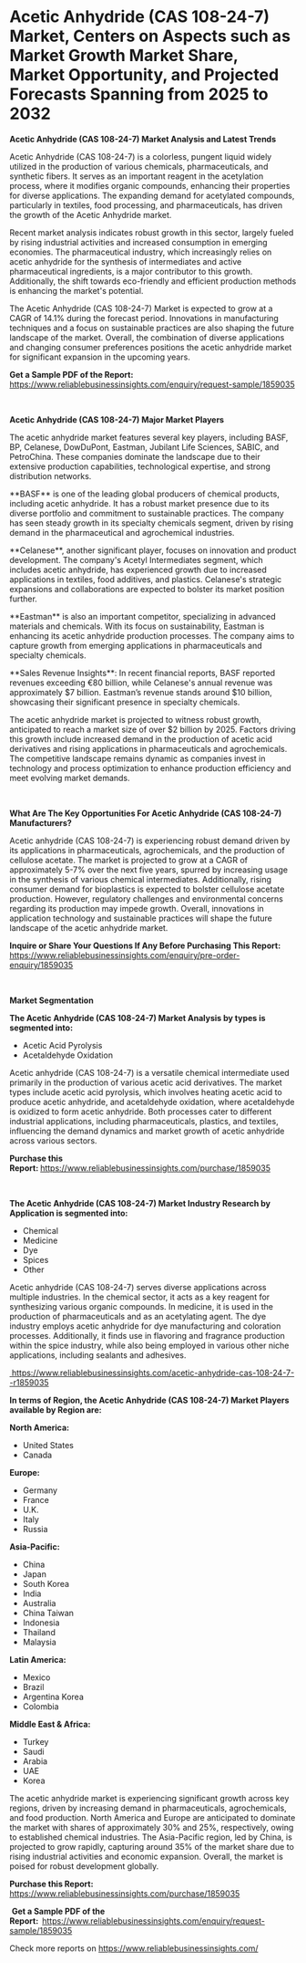 <p><h1>Acetic Anhydride (CAS 108-24-7) Market, Centers on Aspects such as Market Growth Market Share, Market Opportunity, and Projected Forecasts Spanning from 2025 to 2032</h1></p><p><strong>Acetic Anhydride (CAS 108-24-7) Market Analysis and Latest Trends</strong></p>
<p><p>Acetic Anhydride (CAS 108-24-7) is a colorless, pungent liquid widely utilized in the production of various chemicals, pharmaceuticals, and synthetic fibers. It serves as an important reagent in the acetylation process, where it modifies organic compounds, enhancing their properties for diverse applications. The expanding demand for acetylated compounds, particularly in textiles, food processing, and pharmaceuticals, has driven the growth of the Acetic Anhydride market.</p><p>Recent market analysis indicates robust growth in this sector, largely fueled by rising industrial activities and increased consumption in emerging economies. The pharmaceutical industry, which increasingly relies on acetic anhydride for the synthesis of intermediates and active pharmaceutical ingredients, is a major contributor to this growth. Additionally, the shift towards eco-friendly and efficient production methods is enhancing the market's potential.</p><p>The Acetic Anhydride (CAS 108-24-7) Market is expected to grow at a CAGR of 14.1% during the forecast period. Innovations in manufacturing techniques and a focus on sustainable practices are also shaping the future landscape of the market. Overall, the combination of diverse applications and changing consumer preferences positions the acetic anhydride market for significant expansion in the upcoming years.</p></p>
<p><strong>Get a Sample PDF of the Report:&nbsp;</strong> <a href="https://www.reliablebusinessinsights.com/enquiry/request-sample/1859035?utm_campaign=2250&utm_medium=2&utm_source=Github&utm_content=ia&utm_term=03022025&utm_id=acetic-anhydride-cas-108-24-7">https://www.reliablebusinessinsights.com/enquiry/request-sample/1859035</a></p>
<p>&nbsp;</p>
<p><strong>Acetic Anhydride (CAS 108-24-7) Major Market Players</strong></p>
<p><p>The acetic anhydride market features several key players, including BASF, BP, Celanese, DowDuPont, Eastman, Jubilant Life Sciences, SABIC, and PetroChina. These companies dominate the landscape due to their extensive production capabilities, technological expertise, and strong distribution networks.</p><p>**BASF** is one of the leading global producers of chemical products, including acetic anhydride. It has a robust market presence due to its diverse portfolio and commitment to sustainable practices. The company has seen steady growth in its specialty chemicals segment, driven by rising demand in the pharmaceutical and agrochemical industries.</p><p>**Celanese**, another significant player, focuses on innovation and product development. The company's Acetyl Intermediates segment, which includes acetic anhydride, has experienced growth due to increased applications in textiles, food additives, and plastics. Celanese's strategic expansions and collaborations are expected to bolster its market position further.</p><p>**Eastman** is also an important competitor, specializing in advanced materials and chemicals. With its focus on sustainability, Eastman is enhancing its acetic anhydride production processes. The company aims to capture growth from emerging applications in pharmaceuticals and specialty chemicals.</p><p>**Sales Revenue Insights**: In recent financial reports, BASF reported revenues exceeding €80 billion, while Celanese's annual revenue was approximately $7 billion. Eastman’s revenue stands around $10 billion, showcasing their significant presence in specialty chemicals.</p><p>The acetic anhydride market is projected to witness robust growth, anticipated to reach a market size of over $2 billion by 2025. Factors driving this growth include increased demand in the production of acetic acid derivatives and rising applications in pharmaceuticals and agrochemicals. The competitive landscape remains dynamic as companies invest in technology and process optimization to enhance production efficiency and meet evolving market demands.</p></p>
<p>&nbsp;</p>
<p><strong>What Are The Key Opportunities For Acetic Anhydride (CAS 108-24-7) Manufacturers?</strong></p>
<p><p>Acetic anhydride (CAS 108-24-7) is experiencing robust demand driven by its applications in pharmaceuticals, agrochemicals, and the production of cellulose acetate. The market is projected to grow at a CAGR of approximately 5-7% over the next five years, spurred by increasing usage in the synthesis of various chemical intermediates. Additionally, rising consumer demand for bioplastics is expected to bolster cellulose acetate production. However, regulatory challenges and environmental concerns regarding its production may impede growth. Overall, innovations in application technology and sustainable practices will shape the future landscape of the acetic anhydride market.</p></p>
<p><strong>Inquire or Share Your Questions If Any Before Purchasing This Report:</strong> <a href="https://www.reliablebusinessinsights.com/enquiry/pre-order-enquiry/1859035?utm_campaign=2250&utm_medium=2&utm_source=Github&utm_content=ia&utm_term=03022025&utm_id=acetic-anhydride-cas-108-24-7">https://www.reliablebusinessinsights.com/enquiry/pre-order-enquiry/1859035</a></p>
<p>&nbsp;</p>
<p><strong>Market Segmentation</strong></p>
<p><strong>The Acetic Anhydride (CAS 108-24-7) Market Analysis by types is segmented into:</strong></p>
<p><ul><li>Acetic Acid Pyrolysis</li><li>Acetaldehyde Oxidation</li></ul></p>
<p><p>Acetic anhydride (CAS 108-24-7) is a versatile chemical intermediate used primarily in the production of various acetic acid derivatives. The market types include acetic acid pyrolysis, which involves heating acetic acid to produce acetic anhydride, and acetaldehyde oxidation, where acetaldehyde is oxidized to form acetic anhydride. Both processes cater to different industrial applications, including pharmaceuticals, plastics, and textiles, influencing the demand dynamics and market growth of acetic anhydride across various sectors.</p></p>
<p><strong>Purchase this Report:&nbsp;</strong><a href="https://www.reliablebusinessinsights.com/purchase/1859035?utm_campaign=2250&utm_medium=2&utm_source=Github&utm_content=ia&utm_term=03022025&utm_id=acetic-anhydride-cas-108-24-7">https://www.reliablebusinessinsights.com/purchase/1859035</a></p>
<p>&nbsp;</p>
<p><strong>The Acetic Anhydride (CAS 108-24-7) Market Industry Research by Application is segmented into:</strong></p>
<p><ul><li>Chemical</li><li>Medicine</li><li>Dye</li><li>Spices</li><li>Other</li></ul></p>
<p><p>Acetic anhydride (CAS 108-24-7) serves diverse applications across multiple industries. In the chemical sector, it acts as a key reagent for synthesizing various organic compounds. In medicine, it is used in the production of pharmaceuticals and as an acetylating agent. The dye industry employs acetic anhydride for dye manufacturing and coloration processes. Additionally, it finds use in flavoring and fragrance production within the spice industry, while also being employed in various other niche applications, including sealants and adhesives.</p></p>
<p><a href="https://www.reliablebusinessinsights.com/acetic-anhydride-cas-108-24-7--r1859035?utm_campaign=2250&utm_medium=2&utm_source=Github&utm_content=ia&utm_term=03022025&utm_id=acetic-anhydride-cas-108-24-7">&nbsp;https://www.reliablebusinessinsights.com/acetic-anhydride-cas-108-24-7--r1859035</a></p>
<p><strong>In terms of Region, the Acetic Anhydride (CAS 108-24-7) Market Players available by Region are:</strong></p>
<p>
    <p> <strong> North America: </strong>
        <ul>
            <li>United States</li>
            <li>Canada</li>
        </ul>
        </p> 
    <p> <strong> Europe: </strong>
        <ul>
            <li>Germany</li>
            <li>France</li>
            <li>U.K.</li>
            <li>Italy</li>
            <li>Russia</li>
        </ul>
        </p> 
    <p> <strong> Asia-Pacific: </strong>
        <ul>
            <li>China</li>
            <li>Japan</li>
            <li>South Korea</li>
            <li>India</li>
            <li>Australia</li>
            <li>China Taiwan</li>
            <li>Indonesia</li>
            <li>Thailand</li>
            <li>Malaysia</li>
        </ul>
        </p> 
    <p> <strong> Latin America: </strong>
        <ul>
            <li>Mexico</li>
            <li>Brazil</li>
            <li>Argentina Korea</li>
            <li>Colombia</li>
        </ul>
        </p> 
    <p> <strong> Middle East & Africa: </strong>
        <ul>
            <li>Turkey</li>
            <li>Saudi</li>
            <li>Arabia</li>
            <li>UAE</li>
            <li>Korea</li>
        </ul>
    </p>
    </p>
<p><p>The acetic anhydride market is experiencing significant growth across key regions, driven by increasing demand in pharmaceuticals, agrochemicals, and food production. North America and Europe are anticipated to dominate the market with shares of approximately 30% and 25%, respectively, owing to established chemical industries. The Asia-Pacific region, led by China, is projected to grow rapidly, capturing around 35% of the market share due to rising industrial activities and economic expansion. Overall, the market is poised for robust development globally.</p></p>
<p><strong>Purchase this Report: </strong><a href="https://www.reliablebusinessinsights.com/purchase/1859035?utm_campaign=2250&utm_medium=2&utm_source=Github&utm_content=ia&utm_term=03022025&utm_id=acetic-anhydride-cas-108-24-7">https://www.reliablebusinessinsights.com/purchase/1859035</a></p>
<p>&nbsp;<strong>Get a Sample PDF of the Report:&nbsp;&nbsp;</strong><a href="https://www.reliablebusinessinsights.com/enquiry/request-sample/1859035?utm_campaign=2250&utm_medium=2&utm_source=Github&utm_content=ia&utm_term=03022025&utm_id=acetic-anhydride-cas-108-24-7">https://www.reliablebusinessinsights.com/enquiry/request-sample/1859035</a></p>
<p><strong></strong></p>
<p>Check more reports on <a href="https://www.reliablebusinessinsights.com/?utm_campaign=2250&utm_medium=2&utm_source=Github&utm_content=ia&utm_term=03022025&utm_id=acetic-anhydride-cas-108-24-7">https://www.reliablebusinessinsights.com/</a></p>
